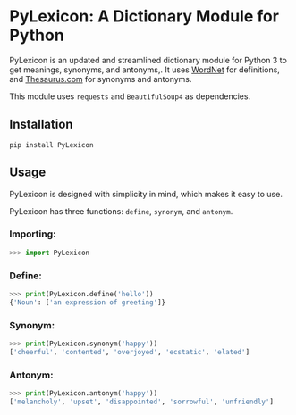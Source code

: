 # PyLexicon: A Dictionary Module for Python

PyLexicon is an updated and streamlined dictionary module for Python 3 to get meanings, synonyms, and antonyms,. It uses [WordNet](https://wordnet.princeton.edu/) for definitions, and [Thesaurus.com](http://www.thesaurus.com/) for synonyms and antonyms.

This module uses `requests` and `BeautifulSoup4` as dependencies.

## Installation

`pip install PyLexicon`

## Usage

PyLexicon is designed with simplicity in mind, which makes it easy to use.

PyLexicon has three functions: `define`, `synonym`, and  `antonym`.

### Importing:

```python
>>> import PyLexicon
```

### Define:

```python
>>> print(PyLexicon.define('hello'))
{'Noun': ['an expression of greeting']}
```

### Synonym:

```python
>>> print(PyLexicon.synonym('happy'))
['cheerful', 'contented', 'overjoyed', 'ecstatic', 'elated']
```

### Antonym:

```python
>>> print(PyLexicon.antonym('happy'))
['melancholy', 'upset', 'disappointed', 'sorrowful', 'unfriendly']
```